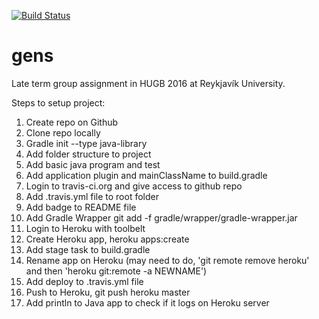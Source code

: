 [![Build Status](https://travis-ci.org/HUGB2016/gens.svg?branch=master)](https://travis-ci.org/HUGB2016/gens)
# gens
Late term group assignment in HUGB 2016 at Reykjavík University.

Steps to setup project:
1. Create repo on Github
2. Clone repo locally
3. Gradle init --type java-library
4. Add folder structure to project
5. Add basic java program and test
6. Add application plugin and mainClassName to build.gradle
7. Login to travis-ci.org and give access to github repo
8. Add .travis.yml file to root folder
9. Add badge to README file
10. Add Gradle Wrapper git add -f gradle/wrapper/gradle-wrapper.jar
11. Login to Heroku with toolbelt
12. Create Heroku app, heroku apps:create
13. Add stage task to build.gradle
14. Rename app on Heroku (may need to do, 'git remote remove heroku' and then 'heroku git:remote -a NEWNAME')
15. Add deploy to .travis.yml file
16. Push to Heroku, git push heroku master
17. Add println to Java app to check if it logs on Heroku server